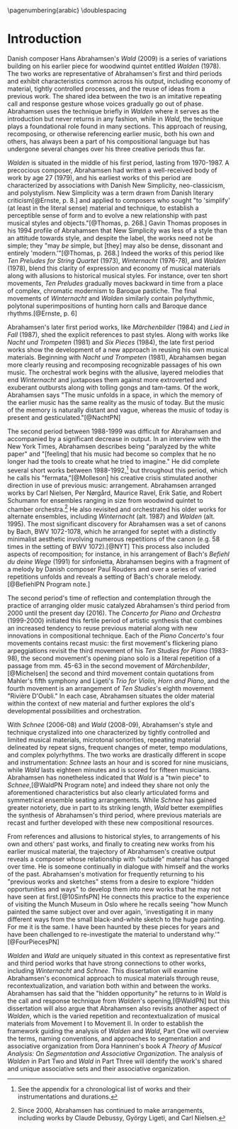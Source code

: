 \pagenumbering{arabic}
\doublespacing

# Introduction

Danish composer Hans Abrahamsen's *Wald* (2009) is a series of variations building on his earlier piece for woodwind quintet entitled *Walden* (1978). The two works are representative of Abrahamsen's first and third periods and exhibit characteristics common across his output, including economy of material, tightly controlled processes, and the reuse of ideas from a previous work. The shared idea between the two is an imitative repeating call and response gesture whose voices gradually go out of phase. Abrahamsen uses the technique briefly in *Walden* where it serves as the introduction but never returns in any fashion, while in *Wald*, the technique plays a foundational role found in many sections. This approach of reusing, recomposing, or otherwise referencing earlier music, both his own and others, has always been a part of his compositional language but has undergone several changes over his three creative periods thus far.

<!-- Abrahamsen is one of several twentieth-century composers with a penchant for returning to their own previous works. Luciano Berio reworked his virtuosic solo *Sequenzas* into ensemble works in his *Chemins*; Pierre Boulez expanded many pieces into longer, larger, and labyrinthian recompositions (for instance in his *Notations*); Toru Takemitsu incorporated his "water theme" into a series of works during the 1980s and 1990s. The motivation to return to earlier material is different for each of these composers. -->

*Walden* is situated in the middle of his first period, lasting from 1970-1987. A precocious composer, Abrahamsen had written a well-received body of work by age 27 (1979), and his earliest works of this period are characterized by associations with Danish New Simplicity, neo-classicism, and polystylism. New Simplicity was a term drawn from Danish literary criticism[@Ernste, p. 8.] and applied to composers who sought "to 'simplify' (at least in the literal sense) material and technique, to establish a perceptible sense of form and to evolve a new relationship with past musical styles and objects."[@Thomas, p. 268.] Gavin Thomas proposes in his 1994 profile of Abrahamsen that New Simplicity was less of a style than an attitude towards style, and despite the label, the works need not be simple; they "may *be* simple, but [they] may also be dense, dissonant and entirely 'modern.'"[@Thomas, p. 268.] Indeed the works of this period like *Ten Preludes for String Quartet* (1973), *Winternacht* (1976-78), and *Walden* (1978), blend this clarity of expression and economy of musical materials along with allusions to historical musical styles. For instance, over ten short movements, *Ten Preludes* gradually moves backward in time from a place of complex, chromatic modernism to Baroque pastiche. The final movements of *Winternacht* and *Walden* similarly contain polyrhythmic, polytonal superimpositions of hunting horn calls and Baroque dance rhythms.[@Ernste, p. 6]

Abrahamsen's later first period works, like *Märchenbilder* (1984) and *Lied in Fall* (1987), shed the explicit references to past styles. Along with works like *Nacht und Trompeten* (1981) and *Six Pieces* (1984), the late first period works show the development of a new approach in reusing his own musical materials. Beginning with *Nacht und Trompeten* (1981), Abrahamsen began more clearly reusing and recomposing recognizable passages of his own music. The orchestral work begins with the allusive, layered melodies that end *Winternacht* and juxtaposes them against more extroverted and exuberant outbursts along with tolling gongs and tam-tams. Of the work, Abrahamsen says "The music unfolds in a space, in which the memory of the earlier music has the same reality as the music of today. But the music of the memory is naturally distant and vague, whereas the music of today is present and gesticulated."[@NachtPN]

<!-- something on this quote -->

The second period between 1988-1999 was difficult for Abrahamsen and accompanied by a significant decrease in output. In an interview with the New York Times, Abrahamsen describes being "paralyzed by the white paper" and "[feeling] that his music had become so complex that he no longer had the tools to create what he tried to imagine." He did complete several short works between 1988-1992,[^SeeAppendix] but throughout this period, which he calls his "fermata,"[@Molleson] his creative crisis stimulated another direction in use of previous music: arrangement. Abrahamsen arranged works by Carl Nielsen, Per Nørgård, Maurice Ravel, Erik Satie, and Robert Schumann for ensembles ranging in size from woodwind quintet to chamber orchestra.[^NewArrangements] He also revisited and orchestrated his older works for alternate ensembles, including *Winternacht* (alt. 1987) and *Walden* (alt. 1995). The most significant discovery for Abrahamsen was a set of canons by Bach, BWV 1072-1078, which he arranged for septet with a distinctly minimalist aesthetic involving numerous repetitions of the canon (e.g. 58 times in the setting of BWV 1072).[@NYT] This process also included aspects of recomposition; for instance, in his arrangement of Bach's *Befiehl du deine Wege* (1991) for sinfonietta, Abrahamsen begins with a fragment of a melody by Danish composer Paul Rouders and over a series of varied repetitions unfolds and reveals a setting of Bach's chorale melody.[@BefiehlPN Program note.]

[^SeeAppendix]: See the appendix for a chronological list of works and their instrumentations and durations.

[^NewArrangements]: Since 2000, Abrahamsen has continued to make arrangements, including works by Claude Debussy, György Ligeti, and Carl Nielsen.

<!-- *Ten Studies* (1983-98) is perhaps the most important work completed during his second period for the way it served as the source for several works bookending this time. The first seven of the ten studies were composed between 1983-4^[**citation**] but the set was not completed until 1998 which enabled him to began writing his piano concerto. -->

The second period's time of reflection and contemplation through the practice of arranging older music catalyzed Abrahamsen's third period from 2000 until the present day (2016). The *Concerto for Piano and Orchestra* (1999-2000) initiated this fertile period of artistic synthesis that combines an increased tendency to reuse previous material along with new innovations in compositional technique. Each of the *Piano Concerto*'s four movements contains recast music: the first movement's flickering piano arpeggiations revisit the third movement of his *Ten Studies for Piano* (1983-98), the second movement's opening piano solo is a literal repetition of a passage from mm. 45-63 in the second movement of *Märchenbilder*,[@Michelsen] the second and third movement contain quotations from Mahler's fifth symphony and Ligeti's *Trio for Violin, Horn and Piano*, and the fourth movement is an arrangement of *Ten Studies*'s eighth movement "Rivière D'Oubli." In each case, Abrahamsen situates the older material within the context of new material and further explores the old's developmental possibilities and orchestration.

<!-- more on this aspect? -->

With *Schnee* (2006-08) and *Wald* (2008-09), Abrahamsen's style and technique crystalized into one characterized by tightly controlled and limited musical materials, microtonal sonorities, repeating material delineated by repeat signs, frequent changes of meter, tempo modulations, and complex polyrhythms. The two works are drastically different in scope and instrumentation: *Schnee* lasts an hour and is scored for nine musicians, while *Wald* lasts eighteen minutes and is scored for fifteen musicians. Abrahamsen has nonetheless indicated that *Wald* is a "twin piece" to *Schnee*,[@WaldPN Program note] and indeed they share not only the aforementioned characteristics but also clearly articulated forms and symmetrical ensemble seating arrangements. While *Schnee* has gained greater notoriety, due in part to its striking length, *Wald* better exemplifies the synthesis of Abrahamsen's third period, where previous materials are recast and further developed with these new compositional resources.

From references and allusions to historical styles, to arrangements of his own and others' past works, and finally to creating new works from his earlier musical material, the trajectory of Abrahamsen's creative output reveals a composer whose relationship with "outside" material has changed over time. He is someone continually in dialogue with himself and the works of the past. Abrahamsen's motivation for frequently returning to his "previous works and sketches" stems from a desire to explore "hidden opportunities and ways" to develop them into new works that he may not have seen at first.[@10SinfsPN] He connects this practice to the experience of visiting the Munch Museum in Oslo where he recalls seeing "how Munch painted the same subject over and over again, 'investigating it in many different ways from the small black-and-white sketch to the huge painting. For me it is the same. I have been haunted by these pieces for years and have been challenged to re-investigate the material to understand why.'"[@FourPiecesPN]

*Walden* and *Wald* are uniquely situated in this context as representative first and third period works that have strong connections to other works, including *Winternacht* and *Schnee*. This dissertation will examine Abrahamsen's economical approach to musical materials through reuse, recontextualization, and variation both within and between the works. Abrahamsen has said that the "hidden opportunity" he returns to in *Wald* is the call and response technique from *Walden*'s opening,[@WaldPN] but this dissertation will also argue that Abrahamsen also revisits another aspect of *Walden*, which is the varied repetition and <!-- close re-reading --> recontextualization of musical materials from Movement I to Movement II. In order to establish the framework guiding the analysis of *Walden* and *Wald*, Part One will overview the terms, naming conventions, and approaches to segmentation and associative organization from Dora Hanninen's book *A Theory of Musical Analysis: On Segmentation and Associative Organization*. The analysis of *Walden* in Part Two and *Wald* in Part Three will identify the work's shared and unique associative sets and their associative organization.

<!-- more on this -->

<!-- Abrahamsen uses many of the same compositional techniques in both works (retrograde, augmentation, diminution, etc.), and the material use to realize these techniques reaches new levels of economy and association in *Wald*. -->

<!--
- types of reuse differ in the works
- *Walden* has more traditional conceptions of segment variation
- *Walden* only has one instance of the rotational displacement
- *Walden* also doesn't reuse varied repetitions as much as *Wald*
- hidden opportunity is both the phasing technique and varied repetition in associative organization between mvmt 1 and 2
- increased use of literal and varied repetition or recontextualization reveals the influence of the second period arrangements and minimalism
- *Wald* builds on *Walden* in two ways:

    1. expansion of the technique of phasing or rhythmic displacement (how segments change)
    2. expansion of varied and literal repetition across "movements" or "sections" (how associative organization is reconfigured)

        - section 1 and 2 reconfigured associative sets
        - section 3 and 4 reconfigured associative sets
        - variation 3 and 4 reconfigured associative sets
        - variation 6 and 7 reconfigured associative sets
-->

<!-- The "hidden opportunity" Abrahamsen returns to in *Wald* is the opening horn call and response technique of *Walden*, which is underutilized when compared with other musical material appearing only once at the beginning. -->

<!--
Discussion of *Walden* should emp processes/materials that do get re-interpreted over the course of the piece
Then the transition to *Wald* focuses on how he dramatically explodes this previously "unexplored" idea
-->

<!--
Of course, Hans Abrahamsen is not the first composer to reuse his own prior materials as the basis for new works. The twentieth century is filled with composers who fit this model and have differing motivations for continually revisiting their own works. Luciano Berio's *Sequenzas* and his recomposition and arrangements if them in his *Chemins*, Pierre Boulez and his incessant reworking of a small body of work over and over again, Toru Takemitsu and his "water theme" which waxes and wanes through a variety of compositions in the 1980s and 1990s, Franco Donatoni whose builds his works off fragments of the previous
-->
